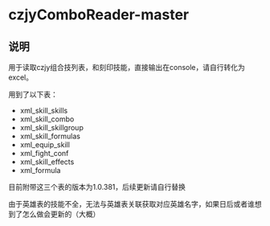 # czjyComboReader-master
## 说明
用于读取czjy组合技列表，和刻印技能，直接输出在console，请自行转化为excel。

用到了以下表：

* xml_skill_skills
* xml_skill_combo
* xml_skill_skillgroup
* xml_skill_formulas
* xml_equip_skill
* xml_fight_conf
* xml_skill_effects
* xml_formula

目前附带这三个表的版本为1.0.381，后续更新请自行替换 
 
由于英雄表的技能不全，无法与英雄表关联获取对应英雄名字，如果日后或者谁想到了怎么做会更新的（大概） 


